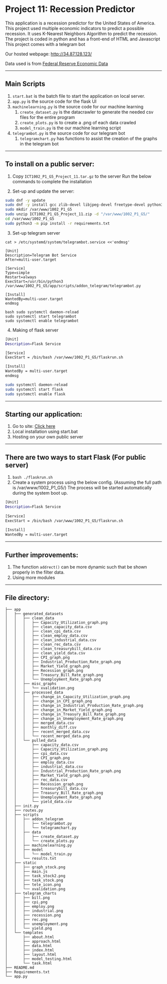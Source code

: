 Project 11: Recession Predictor
===================================================================
This application is a recession predictor for the United States of America. 
This project used multiple economic indicators to predict a possible recession.
It uses K-Nearest Neighbors Algorithm to predict the recession.
The project is coded in python and has a front-end of HTML and Javascript
This project comes with a telegram bot

Our hosted webpage: http://34.87.128.123/

Data used is from [Federal Reserve Economic Data](https://fred.stlouisfed.org/)
********************************************************************
Main Scripts
--------------------------------------------------------------------
1. `start.bat` is the batch file to start the application on local server.
2. `app.py` is the source code for the flask UI
3. `machinelearning.py` is the source code for our machine learning
   1.  `create_dataset.py` is the datacrawler to generate the needed csv files for the entire program
   2.  `create_plots.py` is to create a .png of each data crawled
   3.  `model_train.py` is the our machine learning script
4. `telegrambot.py` is the source code for our telegram bot
   1. `telegramchart.py` has functions to assist the creation of the graphs in the telegram bot
********************************************************************
To install on a public server:
--------------------------------------------------------------------
1. Copy `ICT1002_P1_G5_Project_11.tar.gz` to the server
Run the below commands to complete the installation

2. Set-up and update the server:
```bash
sudo dnf -y update
sudo dnf -y install gcc zlib-devel libjpeg-devel freetype-devel python3-devel httpd
sudo mkdir /var/www/1002_P1_G5
sudo unzip ICT1002_P1_G5_Project_11.zip -d "/var/www/1002_P1_G5/"
cd /var/www/1002_P1_G5
sudo python3 -m pip install -r requirements.txt
```

3. Set-up telegram server
```
cat > /etc/systemd/system/telegrambot.service <<'endmsg'

[Unit] 
Description=Telegram Bot Service 
After=multi-user.target

[Service] 
Type=simple 
Restart=always 
ExecStart=/usr/bin/python3 /var/www/1002_P1_G5/app/scripts/addon_telegram/telegrambot.py

[Install] 
WantedBy=multi-user.target
endmsg

bash sudo systemctl daemon-reload
sudo systemctl start telegrambot
sudo systemctl enable telegrambot
```
4. Making of flask server
```bash cat > /etc/systemd/system/flask.service <<'endmsg'
[Unit]
Description=Flask Service

[Service]
ExecStart = /bin/bash /var/www/1002_P1_G5/flaskrun.sh

[Install]
WantedBy = multi-user.target
endmsg

sudo systemctl daemon-reload
sudo systemctl start flask
sudo systemctl enable flask
```
********************************************************************
Starting our application:
--------------------------------------------------------------------
   1. Go to site: [Click here](http://34.87.128.123/)
   2. Local installation using start.bat
   3. Hosting on your own public server
********************************************************************
There are two ways to start Flask (For public server)
--------------------------------------------------------------------
1) ```bash ./flaskrun.sh``` 
2) Create a system process using the below config. (Assuming the full path is /var/www/1002_P1_G5/) 
The process will be started automatically during the system boot up. 
```bash
[Unit] 
Description=Flask Service 
 
[Service] 
ExecStart = /bin/bash /var/www/1002_P1_G5/flaskrun.sh 
 
[Install] 
WantedBy = multi-user.target 
```
********************************************************************
Further improvements:
-------------------------------------------------------------------
1. The function `addrect()` can be more dynamic such that be shown properly in the filter data.
2. Using more modules 
********************************************************************
File directory:
--------------------------------------------------------------------
```
├── app 
│   ├── generated_datasets 
│   │   ├── clean_data 
│   │   │   ├── Capacity_Utilization_graph.png 
│   │   │   ├── clean_capacity_data.csv 
│   │   │   ├── clean_cpi_data.csv 
│   │   │   ├── clean_employ_data.csv 
│   │   │   ├── clean_industrial_data.csv 
│   │   │   ├── clean_rec_data.csv 
│   │   │   ├── clean_treasurybill_data.csv 
│   │   │   ├── clean_yield_data.csv 
│   │   │   ├── CPI_graph.png 
│   │   │   ├── Industrial_Production_Rate_graph.png 
│   │   │   ├── Market_Yield_graph.png 
│   │   │   ├── Recession_graph.png 
│   │   │   ├── Treasury_Bill_Rate_graph.png 
│   │   │   └── Unemployment_Rate_graph.png 
│   │   ├── misc_graphs 
│   │   │   └── xvalidation.png 
│   │   ├── processed_data 
│   │   │   ├── change_in_Capacity_Utilization_graph.png 
│   │   │   ├── change_in_CPI_graph.png 
│   │   │   ├── change_in_Industrial_Production_Rate_graph.png 
│   │   │   ├── change_in_Market_Yield_graph.png 
│   │   │   ├── change_in_Treasury_Bill_Rate_graph.png 
│   │   │   ├── change_in_Unemployment_Rate_graph.png 
│   │   │   ├── merged_data.csv 
│   │   │   ├── monthly_diff.csv 
│   │   │   ├── recent_merged_data.csv 
│   │   │   └── recent_merged_data.png 
│   │   └── pulled_data 
│   │       ├── capacity_data.csv 
│   │       ├── Capacity_Utilization_graph.png 
│   │       ├── cpi_data.csv 
│   │       ├── CPI_graph.png 
│   │       ├── employ_data.csv 
│   │       ├── industrial_data.csv 
│   │       ├── Industrial_Production_Rate_graph.png 
│   │       ├── Market_Yield_graph.png 
│   │       ├── rec_data.csv 
│   │       ├── Recession_graph.png 
│   │       ├── treasurybill_data.csv 
│   │       ├── Treasury_Bill_Rate_graph.png 
│   │       ├── Unemployment_Rate_graph.png 
│   │       └── yield_data.csv 
│   ├── init.py 
│   ├── routes.py 
│   ├── scripts 
│   │   ├── addon_telegram 
│   │   │   ├── telegrambot.py 
│   │   │   └── telegramchart.py 
│   │   ├── data 
│   │   │   ├── create_dataset.py 
│   │   │   └── create_plots.py 
│   │   ├── machinelearning.py 
│   │   ├── model 
│   │   │   └── model_train.py 
│   │   └── results.txt 
│   ├── static 
│   │   ├── graph_stock.png 
│   │   ├── main.js 
│   │   ├── task_stock2.png 
│   │   ├── task_stock.png 
│   │   ├── tele_icon.png 
│   │   └── xvalidation.png 
│   ├── telegram_charts 
│   │   ├── bill.png 
│   │   ├── cpi.png 
│   │   ├── employ.png 
│   │   ├── industrial.png 
│   │   ├── recession.png 
│   │   ├── rec.png 
│   │   ├── unemployment.png 
│   │   └── yield.png 
│   └── templates 
│       ├── about.html 
│       ├── approach.html 
│       ├── data.html 
│       ├── index.html 
│       ├── layout.html 
│       ├── model_testing.html 
│       └── task.html 
├── README.md
├── Requirements.txt
└── app.py
```
